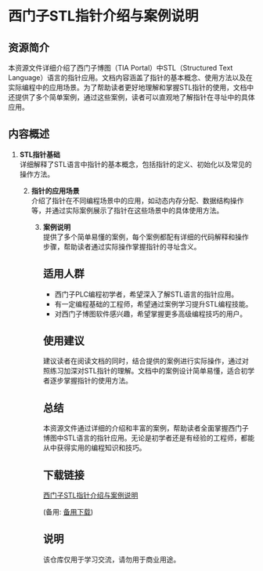 # 西门子STL指针介绍与案例说明

## 资源简介

本资源文件详细介绍了西门子博图（TIA Portal）中STL（Structured Text Language）语言的指针应用。文档内容涵盖了指针的基本概念、使用方法以及在实际编程中的应用场景。为了帮助读者更好地理解和掌握STL指针的使用，文档中还提供了多个简单案例，通过这些案例，读者可以直观地了解指针在寻址中的具体应用。

## 内容概述

1. **STL指针基础**  
   详细解释了STL语言中指针的基本概念，包括指针的定义、初始化以及常见的操作方法。

   2. **指针的应用场景**  
      介绍了指针在不同编程场景中的应用，如动态内存分配、数据结构操作等，并通过实际案例展示了指针在这些场景中的具体使用方法。

      3. **案例说明**  
         提供了多个简单易懂的案例，每个案例都配有详细的代码解释和操作步骤，帮助读者通过实际操作掌握指针的寻址含义。

         ## 适用人群

         - 西门子PLC编程初学者，希望深入了解STL语言的指针应用。
         - 有一定编程基础的工程师，希望通过案例学习提升STL编程技能。
         - 对西门子博图软件感兴趣，希望掌握更多高级编程技巧的用户。

         ## 使用建议

         建议读者在阅读文档的同时，结合提供的案例进行实际操作，通过对照练习加深对STL指针的理解。文档中的案例设计简单易懂，适合初学者逐步掌握指针的使用方法。

         ## 总结

         本资源文件通过详细的介绍和丰富的案例，帮助读者全面掌握西门子博图中STL语言的指针应用。无论是初学者还是有经验的工程师，都能从中获得实用的编程知识和技巧。

         ## 下载链接
         [西门子STL指针介绍与案例说明]() 

         (备用: [备用下载](https://pan.baidu.com/s/1wc9BhqVCb0AHCOnooNPPhg?pwd=1234))

         ## 说明

         该仓库仅用于学习交流，请勿用于商业用途。
